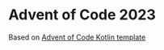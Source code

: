 # Advent of Code 2023

Based on [Advent of Code Kotlin template](https://github.com/kotlin-hands-on/advent-of-code-kotlin-template)
